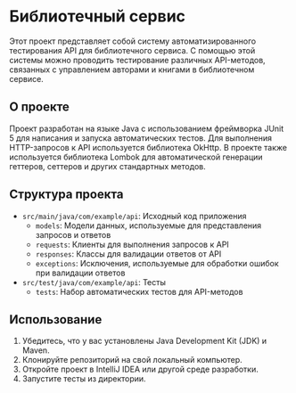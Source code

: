 # Библиотечный сервис

Этот проект представляет собой систему автоматизированного тестирования API для библиотечного сервиса. С помощью этой системы можно проводить тестирование различных API-методов, связанных с управлением авторами и книгами в библиотечном сервисе.

## О проекте

Проект разработан на языке Java с использованием фреймворка JUnit 5 для написания и запуска автоматических тестов. Для выполнения HTTP-запросов к API используется библиотека OkHttp. В проекте также используется библиотека Lombok для автоматической генерации геттеров, сеттеров и других стандартных методов.

## Структура проекта

- `src/main/java/com/example/api`: Исходный код приложения
  - `models`: Модели данных, используемые для представления запросов и ответов
  - `requests`: Клиенты для выполнения запросов к API
  - `responses`: Классы для валидации ответов от API
  - `exceptions`: Исключения, используемые для обработки ошибок при валидации ответов
- `src/test/java/com/example/api`: Тесты
  - `tests`: Набор автоматических тестов для API-методов

## Использование

1. Убедитесь, что у вас установлены Java Development Kit (JDK) и Maven.
2. Клонируйте репозиторий на свой локальный компьютер.
3. Откройте проект в IntelliJ IDEA или другой среде разработки.
4. Запустите тесты из директории. 
